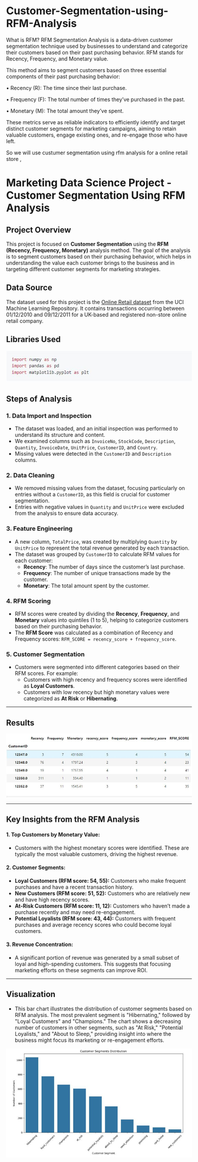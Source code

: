 # Customer-Segmentation-using-RFM-Analysis

What is RFM?
RFM Segmentation Analysis is a data-driven customer segmentation technique used by businesses to understand and categorize their customers based on their past purchasing behavior.
RFM stands for Recency, Frequency, and Monetary value.

This method aims to segment customers based on three essential components of their past purchasing behavior:

• Recency (R): The time since their last purchase.

• Frequency (F): The total number of times they’ve purchased in the past.

• Monetary (M): The total amount they’ve spent.

These metrics serve as reliable indicators to efficiently identify and target distinct customer segments for marketing campaigns, aiming to retain valuable customers, engage existing ones, and re-engage those who have left.

So we will use custumer segmentation using rfm analysis for a online retail store ,

# Marketing Data Science Project - Customer Segmentation Using RFM Analysis

## Project Overview

This project is focused on **Customer Segmentation** using the **RFM (Recency, Frequency, Monetary)** analysis method. The goal of the analysis is to segment customers based on their purchasing behavior, which helps in understanding the value each customer brings to the business and in targeting different customer segments for marketing strategies.

## Data Source

The dataset used for this project is the [Online Retail dataset](https://archive.ics.uci.edu/dataset/352/online+retail) from the UCI Machine Learning Repository. It contains transactions occurring between 01/12/2010 and 09/12/2011 for a UK-based and registered non-store online retail company.

## Libraries Used

![Alt text for the image](Assets/Images/1.JPG)


## Steps of Analysis

### 1. Data Import and Inspection
- The dataset was loaded, and an initial inspection was performed to understand its structure and content.
- We examined columns such as `InvoiceNo`, `StockCode`, `Description`, `Quantity`, `InvoiceDate`, `UnitPrice`, `CustomerID`, and `Country`.
- Missing values were detected in the `CustomerID` and `Description` columns.

### 2. Data Cleaning
- We removed missing values from the dataset, focusing particularly on entries without a `CustomerID`, as this field is crucial for customer segmentation.
- Entries with negative values in `Quantity` and `UnitPrice` were excluded from the analysis to ensure data accuracy.

### 3. Feature Engineering
- A new column, `TotalPrice`, was created by multiplying `Quantity` by `UnitPrice` to represent the total revenue generated by each transaction.
- The dataset was grouped by `CustomerID` to calculate RFM values for each customer:
  - **Recency**: The number of days since the customer’s last purchase.
  - **Frequency**: The number of unique transactions made by the customer.
  - **Monetary**: The total amount spent by the customer.

### 4. RFM Scoring
- RFM scores were created by dividing the **Recency**, **Frequency**, and **Monetary** values into quintiles (1 to 5), helping to categorize customers based on their purchasing behavior.
- The **RFM Score** was calculated as a combination of Recency and Frequency scores: `RFM_SCORE = recency_score + frequency_score`.

### 5. Customer Segmentation
- Customers were segmented into different categories based on their RFM scores. For example:
  - Customers with high recency and frequency scores were identified as **Loyal Customers**.
  - Customers with low recency but high monetary values were categorized as **At Risk** or **Hibernating**.

---

## Results

![Alt text for the image](Assets/Images/2.JPG)



---

## Key Insights from the RFM Analysis

#### 1. Top Customers by Monetary Value:
- Customers with the highest monetary scores were identified. These are typically the most valuable customers, driving the highest revenue.

#### 2. Customer Segments:
- **Loyal Customers (RFM score: 54, 55):** Customers who make frequent purchases and have a recent transaction history.
- **New Customers (RFM score: 51, 52):** Customers who are relatively new and have high recency scores.
- **At-Risk Customers (RFM score: 11, 12):** Customers who haven’t made a purchase recently and may need re-engagement.
- **Potential Loyalists (RFM score: 43, 44):** Customers with frequent purchases and average recency scores who could become loyal customers.

#### 3. Revenue Concentration:
- A significant portion of revenue was generated by a small subset of loyal and high-spending customers. This suggests that focusing marketing efforts on these segments can improve ROI.

---

## Visualization

- This bar chart illustrates the distribution of customer segments based on RFM analysis. The most prevalent segment is "Hibernating," followed by "Loyal Customers" and "Champions." The chart shows a decreasing number of customers in other segments, such as "At Risk," "Potential Loyalists," and "About to Sleep," providing insight into where the business might focus its marketing or re-engagement efforts.

![Alt text for the image](Assets/Images/3.JPG)

